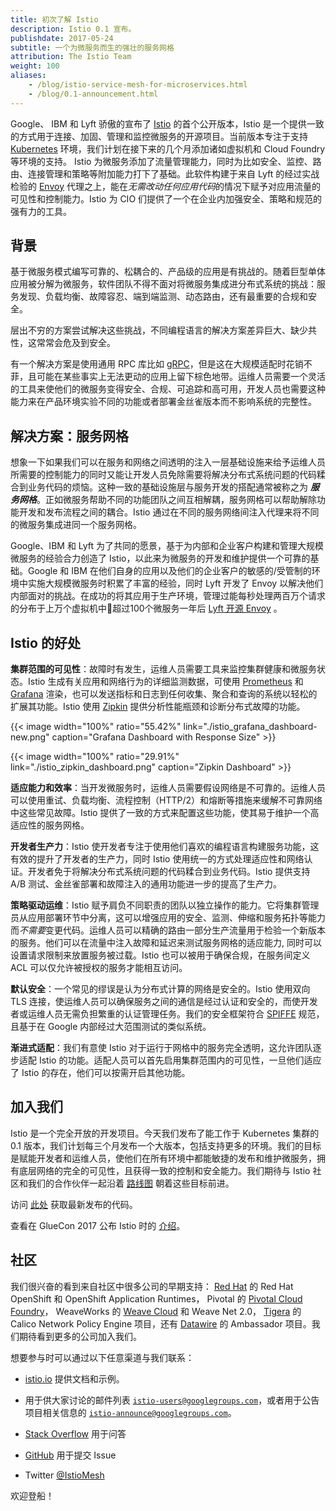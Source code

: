 ```yaml
---
title: 初次了解 Istio
description: Istio 0.1 宣布。
publishdate: 2017-05-24
subtitle: 一个为微服务而生的强壮的服务网格
attribution: The Istio Team
weight: 100
aliases:
    - /blog/istio-service-mesh-for-microservices.html
    - /blog/0.1-announcement.html
---
```


Google、 IBM 和 Lyft 骄傲的宣布了 [Istio](/zh) 的首个公开版本，Istio 是一个提供一致的方式用于连接、加固、管理和监控微服务的开源项目。当前版本专注于支持 [Kubernetes](https://kubernetes.io/) 环境，我们计划在接下来的几个月添加诸如虚拟机和 Cloud Foundry 等环境的支持。
Istio 为微服务添加了流量管理能力，同时为比如安全、监控、路由、连接管理和策略等附加能力打下了基础。此软件构建于来自 Lyft 的经过实战检验的 [Envoy](https://envoyproxy.github.io/envoy/) 代理之上，能在*无需改动任何应用代码*的情况下赋予对应用流量的可见性和控制能力。Istio 为 CIO 们提供了一个在企业内加强安全、策略和规范的强有力的工具。

## 背景

基于微服务模式编写可靠的、松耦合的、产品级的应用是有挑战的。随着巨型单体应用被分解为微服务，软件团队不得不面对将微服务集成进分布式系统的挑战：服务发现、负载均衡、故障容忍、端到端监测、动态路由，还有最重要的合规和安全。

层出不穷的方案尝试解决这些挑战，不同编程语言的解决方案差异巨大、缺少共性，这常常会危及到安全。

有一个解决方案是使用通用 RPC 库比如 [gRPC](https://grpc.io)，但是这在大规模适配时花销不菲，且可能在某些事实上无法更动的应用上留下棕色地带。运维人员需要一个灵活的工具来使他们的微服务变得安全、合规、可追踪和高可用，开发人员也需要这种能力来在产品环境实验不同的功能或者部署金丝雀版本而不影响系统的完整性。

## 解决方案：服务网格

想象一下如果我们可以在服务和网络之间透明的注入一层基础设施来给予运维人员所需要的控制能力的同时又能让开发人员免除需要将解决分布式系统问题的代码糅合到业务代码的烦恼。这种一致的基础设施层与服务开发的搭配通常被称之为 **_服务网格_**。正如微服务帮助不同的功能团队之间互相解耦，服务网格可以帮助解除功能开发和发布流程之间的耦合。Istio 通过在不同的服务网络间注入代理来将不同的微服务集成进同一个服务网格。

Google、IBM 和 Lyft 为了共同的愿景，基于为内部和企业客户构建和管理大规模微服务的经验合力创造了 Istio，以此来为微服务的开发和维护提供一个可靠的基础。Google 和 IBM 在他们自身的应用以及他们的企业客户的敏感的/受管制的环境中实施大规模微服务时积累了丰富的经验，同时 Lyft 开发了 Envoy 以解决他们内部面对的挑战。在成功的将其应用于生产环境，管理过能每秒处理两百万个请求的分布于上万个虚拟机中超过100个微服务一年后 [Lyft 开源 Envoy](https://eng.lyft.com/announcing-envoy-c-l7-proxy-and-communication-bus-92520b6c8191) 。

## Istio 的好处

**集群范围的可见性**：故障时有发生，运维人员需要工具来监控集群健康和微服务状态。Istio 生成有关应用和网络行为的详细监测数据，可使用 [Prometheus](https://prometheus.io/) 和 [Grafana](https://github.com/grafana/grafana) 渲染，也可以发送指标和日志到任何收集、聚合和查询的系统以轻松的扩展其功能。Istio 使用 [Zipkin](https://github.com/openzipkin/zipkin) 提供分析性能瓶颈和诊断分布式故障的功能。

{{< image width="100%" ratio="55.42%"
    link="./istio_grafana_dashboard-new.png"
    caption="Grafana Dashboard with Response Size"
    >}}

{{< image width="100%" ratio="29.91%"
    link="./istio_zipkin_dashboard.png"
    caption="Zipkin Dashboard"
    >}}

**适应能力和效率**：当开发微服务时，运维人员需要假设网络是不可靠的。运维人员可以使用重试、负载均衡、流程控制（HTTP/2）和熔断等措施来缓解不可靠网络中这些常见故障。Istio 提供了一致的方式来配置这些功能，使其易于维护一个高适应性的服务网格。

**开发者生产力**：Istio 使开发者专注于使用他们喜欢的编程语言构建服务功能，这有效的提升了开发者的生产力，同时 Istio 使用统一的方式处理适应性和网络认证。开发者免于将解决分布式系统问题的代码糅合到业务代码。Istio 提供支持 A/B 测试、金丝雀部署和故障注入的通用功能进一步的提高了生产力。

**策略驱动运维**：Istio 赋予肩负不同职责的团队以独立操作的能力。它将集群管理员从应用部署环节中分离，这可以增强应用的安全、监测、伸缩和服务拓扑等能力而*不需要*变更代码。运维人员可以精确的路由一部分生产流量用于检验一个新版本的服务。他们可以在流量中注入故障和延迟来测试服务网格的适应能力, 同时可以设置请求限制来放置服务被过载。Istio 也可以被用于确保合规，在服务间定义 ACL 可以仅允许被授权的服务才能相互访问。

**默认安全**：一个常见的缪误是认为分布式计算的网络是安全的。Istio 使用双向 TLS 连接，使运维人员可以确保服务之间的通信是经过认证和安全的，而使开发者或运维人员无需负担繁重的认证管理任务。我们的安全框架符合 [SPIFFE](https://spiffe.github.io/) 规范，且基于在 Google 内部经过大范围测试的类似系统。

**渐进式适配**：我们有意使 Istio 对于运行于网格中的服务完全透明，这允许团队逐步适配 Istio 的功能。适配人员可以首先启用集群范围内的可见性，一旦他们适应了 Istio 的存在，他们可以按需开启其他功能。

## 加入我们

Istio 是一个完全开放的开发项目。今天我们发布了能工作于 Kubernetes 集群的 0.1 版本，我们计划每三个月发布一个大版本，包括支持更多的环境。我们的目标是赋能开发者和运维人员，使他们在所有环境中都能敏捷的发布和维护微服务，拥有底层网络的完全的可见性，且获得一致的控制和安全能力。我们期待与 Istio 社区和我们的合作伙伴一起沿着 [路线图](/zh/about/feature-stages/) 朝着这些目标前进。

访问 [此处](https://github.com/istio/istio/releases) 获取最新发布的代码。

查看在 GlueCon 2017 公布 Istio 时的 [介绍](/talks/istio_talk_gluecon_2017.pdf)。

## 社区

我们很兴奋的看到来自社区中很多公司的早期支持：
[Red Hat](https://blog.openshift.com/red-hat-istio-launch/) 的 Red Hat OpenShift 和 OpenShift Application Runtimes，
Pivotal 的 [Pivotal Cloud Foundry](https://content.pivotal.io/blog/pivotal-and-istio-advancing-the-ecosystem-for-microservices-in-the-enterprise)，
WeaveWorks 的 [Weave Cloud](https://www.weave.works/blog/istio-weave-cloud/) 和 Weave Net 2.0，
[Tigera](https://www.projectcalico.org/welcoming-istio-to-the-kubernetes-networking-community) 的 Calico Network Policy Engine 项目，还有 [Datawire](https://www.datawire.io/istio-and-datawire-ecosystem/) 的 Ambassador 项目。我们期待看到更多的公司加入我们。

想要参与时可以通过以下任意渠道与我们联系：

* [istio.io](/zh) 提供文档和示例。

* 用于供大家讨论的邮件列表 [`istio-users@googlegroups.com`](https://groups.google.com/forum/#!forum/istio-users)，或者用于公告项目相关信息的 [`istio-announce@googlegroups.com`](https://groups.google.com/forum/#!forum/istio-announce)。

* [Stack Overflow](https://stackoverflow.com/questions/tagged/istio) 用于问答

* [GitHub](https://github.com/istio/istio/issues) 用于提交 Issue

* Twitter [@IstioMesh](https://twitter.com/IstioMesh)

欢迎登船！
